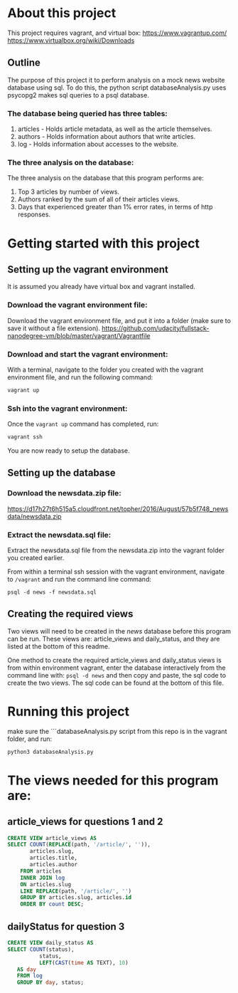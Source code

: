 # About this project
This project requires vagrant, and virtual box:
https://www.vagrantup.com/ 
https://www.virtualbox.org/wiki/Downloads


## Outline
The purpose of this project it to perform analysis on a mock news website database using sql. To do this, the python script databaseAnalysis.py uses psycopg2 makes sql queries to a psql database.

### The database being queried has three tables:
1. articles - Holds article metadata, as well as the article themselves.
2. authors - Holds information about authors that write articles.
3. log - Holds information about accesses to the website.

### The three analysis on the database:
The three analysis on the database that this program performs are:
1. Top 3 articles by number of views.
2. Authors ranked by the sum of all of their articles views.
3. Days that experienced greater than 1% error rates, in terms of http responses.


# Getting started with this project
## Setting up the vagrant environment
It is assumed you already have virtual box and vagrant installed.
### Download the vagrant environment file:
Download the vagrant environment file, and put it into a folder (make sure to save it without a file extension).
https://github.com/udacity/fullstack-nanodegree-vm/blob/master/vagrant/Vagrantfile
### Download and start the vagrant environment:
With a terminal, navigate to the folder you created with the vagrant environment file, and run the following command:
```bash
vagrant up
```
### Ssh into the vagrant environment:
Once the ```vagrant up``` command has completed, run:
```bash
vagrant ssh
```
You are now ready to setup the database.
## Setting up the database
### Download the newsdata.zip file:
https://d17h27t6h515a5.cloudfront.net/topher/2016/August/57b5f748_newsdata/newsdata.zip

### Extract the newsdata.sql file: 
Extract the newsdata.sql file from the newsdata.zip into the vagrant folder you created earlier.

From within a terminal ssh session with the vagrant environment, navigate to ```/vagrant``` and run the command line command:
```
psql -d news -f newsdata.sql
```

## Creating the required views
Two views will need to be created in the _news_ database before this program can be run. These views are: article_views and daily_status, and they are listed at the bottom of this readme. 

One method to create the required article_views and daily_status views is from within environment vagrant, enter the database interactively from the command line with: ```psql -d news``` and then copy and paste, the sql code to create the two views. The sql code can be found at the bottom of this file.


# Running this project 
make sure the ```databaseAnalysis.py script from this repo is in the vagrant folder, and run:
```python
python3 databaseAnalysis.py
```


# The views needed for this program are:

## article_views for questions 1 and 2
```sql
CREATE VIEW article_views AS 
SELECT COUNT(REPLACE(path, '/article/', '')), 
       articles.slug, 
       articles.title, 
       articles.author 
    FROM articles 
    INNER JOIN log 
    ON articles.slug 
    LIKE REPLACE(path, '/article/', '') 
    GROUP BY articles.slug, articles.id 
    ORDER BY count DESC;
```

## dailyStatus for question 3
```sql
CREATE VIEW daily_status AS
SELECT COUNT(status),
          status,
          LEFT(CAST(time AS TEXT), 10)
   AS day
   FROM log
   GROUP BY day, status;
```



